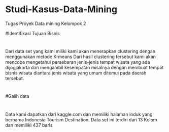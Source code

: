 # Studi-Kasus-Data-Mining
Tugas Proyek Data mining Kelompok 2


#Identifikasi Tujuan Bisnis
#
Dari data set yang kami miliki kami akan menerapkan clustering dengan menggunakan metode K-means
Dari hasil clustering tersebut kami akan mencoba mengetahui persebaran jenis-jenis tempat wisata yang ada dijogjakarta dan mengambil kesempatan misalnya dengan membuat tempat bisnis wisata diantara jenis wisata yang umum ditemui pada  daerah tersebut.

#
#

#Galih data
#
Data kami dapatkan dari kaggle.com dan memiliki halaman induk yang bernama Indonesia Tourism Destination. Data set ini terdiri dari 13 Kolom dan memiliki 437 baris

